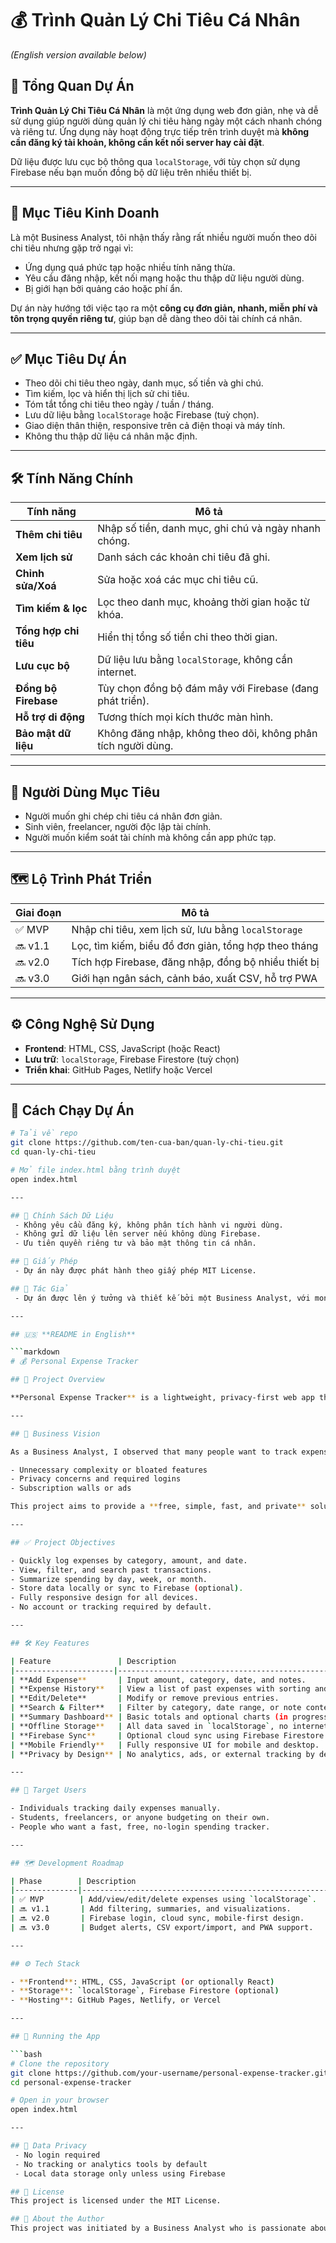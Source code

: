 # 💰 Trình Quản Lý Chi Tiêu Cá Nhân
*(English version available below)*
## 🧭 Tổng Quan Dự Án

**Trình Quản Lý Chi Tiêu Cá Nhân** là một ứng dụng web đơn giản, nhẹ và dễ sử dụng giúp người dùng quản lý chi tiêu hàng ngày một cách nhanh chóng và riêng tư. Ứng dụng này hoạt động trực tiếp trên trình duyệt mà **không cần đăng ký tài khoản, không cần kết nối server hay cài đặt**.

Dữ liệu được lưu cục bộ thông qua `localStorage`, với tùy chọn sử dụng Firebase nếu bạn muốn đồng bộ dữ liệu trên nhiều thiết bị.

---

## 🎯 Mục Tiêu Kinh Doanh

Là một Business Analyst, tôi nhận thấy rằng rất nhiều người muốn theo dõi chi tiêu nhưng gặp trở ngại vì:

- Ứng dụng quá phức tạp hoặc nhiều tính năng thừa.
- Yêu cầu đăng nhập, kết nối mạng hoặc thu thập dữ liệu người dùng.
- Bị giới hạn bởi quảng cáo hoặc phí ẩn.

Dự án này hướng tới việc tạo ra một **công cụ đơn giản, nhanh, miễn phí và tôn trọng quyền riêng tư**, giúp bạn dễ dàng theo dõi tài chính cá nhân.

---

## ✅ Mục Tiêu Dự Án

- Theo dõi chi tiêu theo ngày, danh mục, số tiền và ghi chú.
- Tìm kiếm, lọc và hiển thị lịch sử chi tiêu.
- Tóm tắt tổng chi tiêu theo ngày / tuần / tháng.
- Lưu dữ liệu bằng `localStorage` hoặc Firebase (tuỳ chọn).
- Giao diện thân thiện, responsive trên cả điện thoại và máy tính.
- Không thu thập dữ liệu cá nhân mặc định.

---

## 🛠️ Tính Năng Chính

| Tính năng             | Mô tả                                                                 |
|-----------------------|------------------------------------------------------------------------|
| **Thêm chi tiêu**      | Nhập số tiền, danh mục, ghi chú và ngày nhanh chóng.                 |
| **Xem lịch sử**        | Danh sách các khoản chi tiêu đã ghi.                                  |
| **Chỉnh sửa/Xoá**      | Sửa hoặc xoá các mục chi tiêu cũ.                                     |
| **Tìm kiếm & lọc**     | Lọc theo danh mục, khoảng thời gian hoặc từ khóa.                    |
| **Tổng hợp chi tiêu**  | Hiển thị tổng số tiền chi theo thời gian.                            |
| **Lưu cục bộ**         | Dữ liệu lưu bằng `localStorage`, không cần internet.                 |
| **Đồng bộ Firebase**   | Tùy chọn đồng bộ đám mây với Firebase (đang phát triển).             |
| **Hỗ trợ di động**     | Tương thích mọi kích thước màn hình.                                 |
| **Bảo mật dữ liệu**    | Không đăng nhập, không theo dõi, không phân tích người dùng.         |

---

## 👥 Người Dùng Mục Tiêu

- Người muốn ghi chép chi tiêu cá nhân đơn giản.
- Sinh viên, freelancer, người độc lập tài chính.
- Người muốn kiểm soát tài chính mà không cần app phức tạp.

---

## 🗺️ Lộ Trình Phát Triển

| Giai đoạn   | Mô tả                                                                     |
|-------------|---------------------------------------------------------------------------|
| ✅ MVP       | Nhập chi tiêu, xem lịch sử, lưu bằng `localStorage`                      |
| 🔜 v1.1      | Lọc, tìm kiếm, biểu đồ đơn giản, tổng hợp theo tháng                     |
| 🔜 v2.0      | Tích hợp Firebase, đăng nhập, đồng bộ nhiều thiết bị                     |
| 🔜 v3.0      | Giới hạn ngân sách, cảnh báo, xuất CSV, hỗ trợ PWA                        |

---

## ⚙️ Công Nghệ Sử Dụng

- **Frontend**: HTML, CSS, JavaScript (hoặc React)
- **Lưu trữ**: `localStorage`, Firebase Firestore (tuỳ chọn)
- **Triển khai**: GitHub Pages, Netlify hoặc Vercel

---

## 🚀 Cách Chạy Dự Án

```bash
# Tải về repo
git clone https://github.com/ten-cua-ban/quan-ly-chi-tieu.git
cd quan-ly-chi-tieu

# Mở file index.html bằng trình duyệt
open index.html

---

## 🔐 Chính Sách Dữ Liệu
 - Không yêu cầu đăng ký, không phân tích hành vi người dùng.
 - Không gửi dữ liệu lên server nếu không dùng Firebase.
 - Ưu tiên quyền riêng tư và bảo mật thông tin cá nhân.

## 📄 Giấy Phép
 - Dự án này được phát hành theo giấy phép MIT License.

## 👤 Tác Giả
 - Dự án được lên ý tưởng và thiết kế bởi một Business Analyst, với mong muốn cung cấp một công cụ tài chính đơn giản, hữu ích và thân thiện với người dùng phổ thông.

---

## 🇺🇸 **README in English**

```markdown
# 💰 Personal Expense Tracker

## 🧭 Project Overview

**Personal Expense Tracker** is a lightweight, privacy-first web app that allows users to easily record and manage daily expenses. It runs directly in the browser using `localStorage`, with optional Firebase sync for cross-device access — no signup or installation needed.

---

## 🎯 Business Vision

As a Business Analyst, I observed that many people want to track expenses but avoid using current apps due to:

- Unnecessary complexity or bloated features
- Privacy concerns and required logins
- Subscription walls or ads

This project aims to provide a **free, simple, fast, and private** solution to help users build better financial habits without friction.

---

## ✅ Project Objectives

- Quickly log expenses by category, amount, and date.
- View, filter, and search past transactions.
- Summarize spending by day, week, or month.
- Store data locally or sync to Firebase (optional).
- Fully responsive design for all devices.
- No account or tracking required by default.

---

## 🛠️ Key Features

| Feature               | Description                                                                 |
|----------------------|-----------------------------------------------------------------------------|
| **Add Expense**       | Input amount, category, date, and notes.                                   |
| **Expense History**   | View a list of past expenses with sorting and grouping.                    |
| **Edit/Delete**       | Modify or remove previous entries.                                         |
| **Search & Filter**   | Filter by category, date range, or note content.                           |
| **Summary Dashboard** | Basic totals and optional charts (in progress).                            |
| **Offline Storage**   | All data saved in `localStorage`, no internet required.                    |
| **Firebase Sync**     | Optional cloud sync using Firebase Firestore (planned).                    |
| **Mobile Friendly**   | Fully responsive UI for mobile and desktop.                                |
| **Privacy by Design** | No analytics, ads, or external tracking by default.                        |

---

## 👥 Target Users

- Individuals tracking daily expenses manually.
- Students, freelancers, or anyone budgeting on their own.
- People who want a fast, free, no-login spending tracker.

---

## 🗺️ Development Roadmap

| Phase        | Description                                                                 |
|--------------|-----------------------------------------------------------------------------|
| ✅ MVP        | Add/view/edit/delete expenses using `localStorage`.                         |
| 🔜 v1.1       | Add filtering, summaries, and visualizations.                              |
| 🔜 v2.0       | Firebase login, cloud sync, mobile-first design.                           |
| 🔜 v3.0       | Budget alerts, CSV export/import, and PWA support.                         |

---

## ⚙️ Tech Stack

- **Frontend**: HTML, CSS, JavaScript (or optionally React)
- **Storage**: `localStorage`, Firebase Firestore (optional)
- **Hosting**: GitHub Pages, Netlify, or Vercel

---

## 🚀 Running the App

```bash
# Clone the repository
git clone https://github.com/your-username/personal-expense-tracker.git
cd personal-expense-tracker

# Open in your browser
open index.html

---

## 🔐 Data Privacy
 - No login required
 - No tracking or analytics tools by default
 - Local data storage only unless using Firebase

## 📄 License
This project is licensed under the MIT License.

## 👤 About the Author
This project was initiated by a Business Analyst who is passionate about user-friendly tools and helping people make better financial decisions with simple, transparent software.

